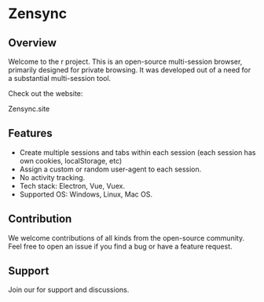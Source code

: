 # Zensync

## Overview

Welcome to the r project. This is an open-source multi-session browser, primarily designed for private browsing. It was developed out of a need for a substantial multi-session tool.

Check out the website: 

Zensync.site

## Features

- Create multiple sessions and tabs within each session (each session has own cookies, localStorage, etc)
- Assign a custom or random user-agent to each session.
- No activity tracking.
- Tech stack: Electron, Vue, Vuex.
- Supported OS: Windows, Linux, Mac OS.


## Contribution

We welcome contributions of all kinds from the open-source community. Feel free to open an issue if you find a bug or have a feature request.

## Support

Join our  for support and discussions.
